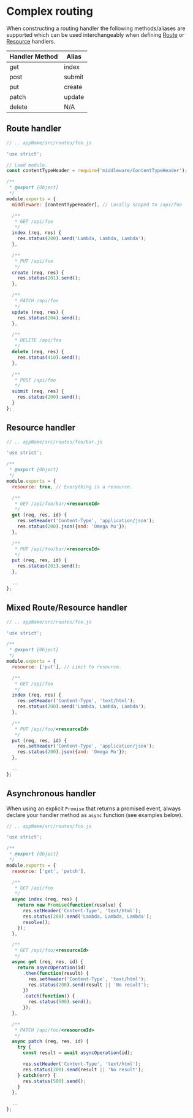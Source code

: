 # Complex routing

When constructing a routing handler the following methods/aliases are supported which can be used interchangeably when defining [Route](#route-handler) or [Resource](#resource-handler) handlers.

| Handler Method | Alias  |
|----------------|--------|
| get            | index  |
| post           | submit |
| put            | create |
| patch          | update |
| delete         | N/A    |

## Route handler

```javascript
// .. appName/src/routes/foo.js

'use strict';

// Load module.
const contentTypeHeader = require('middleware/ContentTypeHeader');

/**
 * @export {Object}
 */
module.exports = {
  middleware: [contentTypeHeader], // Locally scoped to /api/foo

  /**
   * GET /api/foo
   */
  index (req, res) {
    res.status(200).send('Lambda, Lambda, Lambda');
  },

  /**
   * PUT /api/foo
   */
  create (req, res) {
    res.status(201).send();
  },

  /**
   * PATCH /api/foo
   */
  update (req, res) {
    res.status(204).send();
  },

  /**
   * DELETE /api/foo
   */
  delete (req, res) {
    res.status(410).send();
  },

  /**
   * POST /api/foo
   */
  submit (req, res) {
    res.status(200).send();
  }
};
```

## Resource handler

```javascript
// .. appName/src/routes/foo/bar.js

'use strict';

/**
 * @export {Object}
 */
module.exports = {
  resource: true, // Everything is a resource.

  /**
   * GET /api/foo/bar/<resourceId>
   */
  get (req, res, id) {
    res.setHeader('Content-Type', 'application/json');
    res.status(200).json({and: 'Omega Mu'});
  },

  /**
   * PUT /api/foo/bar/<resourceId>
   */
  put (req, res, id) {
    res.status(201).send();
  },

  ..
};
```

## Mixed Route/Resource handler

```javascript
// .. appName/src/routes/foo.js

'use strict';

/**
 * @export {Object}
 */
module.exports = {
  resource: ['put'], // Limit to resource.

  /**
   * GET /api/foo
   */
  index (req, res) {
    res.setHeader('Content-Type', 'text/html');
    res.status(200).send('Lambda, Lambda, Lambda');
  },

  /**
   * PUT /api/foo/<resourceId>
   */
  put (req, res, id) {
    res.setHeader('Content-Type', 'application/json');
    res.status(200).json({and: 'Omega Mu'});
  },

  ..
};
```

## Asynchronous handler

When using an explicit `Promise` that returns a promised event, always declare your handler method as `async` function (see examples below).

```javascript
// .. appName/src/routes/foo.js

'use strict';

/**
 * @export {Object}
 */
module.exports = {
  resource: ['get', 'patch'],

  /**
   * GET /api/foo
   */
  async index (req, res) {
    return new Promise(function(resolve) {
      res.setHeader('Content-Type', 'text/html');
      res.status(200).send('Lambda, Lambda, Lambda');
      resolve();
    });
  },

  /**
   * GET /api/foo/<resourceId>
   */
  async get (req, res, id) {
    return asyncOperation(id)
      .then(function(result) {
        res.setHeader('Content-Type', 'text/html');
        res.status(200).send(result || 'No result');
      })
      .catch(function() {
        res.status(500).send();
      });
  },

  /**
   * PATCH /api/foo/<resourceId>
   */
  async patch (req, res, id) {
    try {
      const result = await asyncOperation(id);

      res.setHeader('Content-Type', 'text/html');
      res.status(200).send(result || 'No result');
    } catch(err) {
      res.status(500).send();
    }
  },

  ..
};
```
